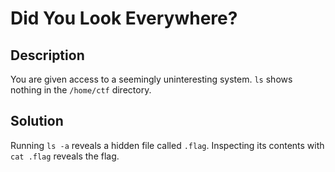 # Did You Look Everywhere?

## Description

You are given access to a seemingly uninteresting system.
`ls` shows nothing in the `/home/ctf` directory.

## Solution

Running `ls -a` reveals a hidden file called `.flag`.
Inspecting its contents with `cat .flag` reveals the flag.
